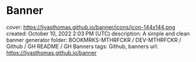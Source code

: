 # Banner

cover: https://liyasthomas.github.io/banner/icons/icon-144x144.png
created: October 10, 2022 2:03 PM (UTC)
description: A simple and clean banner generator
folder: BOOKMRKS-MTHRFCKR / DEV-MTHRFCKR / Github / GH README / GH Banners
tags: Github, banners
url: https://liyasthomas.github.io/banner